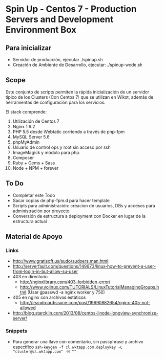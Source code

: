 # Spin Up - Centos 7 - Production Servers and Development Environment Box

## Para inicializar

* Servidor de producción, ejecutar ./spinup.sh
* Creación de Ambiente de Desarrollo, ejecutar: ./spinup-wcde.sh

## Scope

Este conjunto de scripts permiten la rápida inicialización de un servidor típico de los Clusters (Con Centos 7) que se utilizan en Wikot, además de herramientas de configuración para los servicios.

El stack comprende:

1. Utilización de Centos 7
2. Nginx 1.6.2
3. PHP 5.5 desde Webtatic corriendo a través de php-fpm
4. MySQL Server 5.6
5. phpMyAdmin
6. Usuario de control ops y root sin acceso por ssh
7. ImageMagick y módulo para php.
8. Composer
9. Ruby + Gems + Sass
10. Node + NPM + forever

## To Do

* Completar este Todo
* Sacar copias de php-fpm.d para hacer template
* Scripts para administración: creacion de usuarios, DBs y accesos para administración por proyecto
* Conversión de estructura a deployment con Docker en lugar de la estructura actual

## Material de Apoyo

### Links

* http://www.gratisoft.us/sudo/sudoers.man.html
* http://serverfault.com/questions/149673/linux-how-to-prevent-a-user-from-login-in-but-allow-su-user
* 403 en directorio
  * http://nginxlibrary.com/403-forbidden-error/
  * http://www.yolinux.com/TUTORIALS/LinuxTutorialManagingGroups.html (Usar gpasswd -a nginx worker y 750)
* 405 en nginx con archivos estáticos
  * http://leandroardissone.com/post/19690882654/nginx-405-not-allowed
* http://blog.starcklin.com/2013/08/centos-linode-longview-synchronize-server/

### Snippets

* Para generar una llave con comentario, sin passphrase y archivo específico
```ssh-keygen -f cl.wktapp.com.deploykey -C "cluster@cl.wktapp.com" -N ""```

